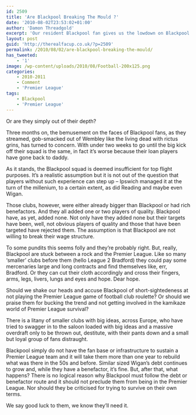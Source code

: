 ```yaml
---
id: 2509
title: 'Are Blackpool Breaking The Mould ?'
date: '2010-08-02T23:53:02+01:00'
author: 'Damon Threadgold'
excerpt: 'Our resident Blackpool fan gives us the lowdown on Blackpool''s chances in this season''s Premier League.'
layout: post
guid: 'http://therealfacup.co.uk/?p=2509'
permalink: /2010/08/02/are-blackpool-breaking-the-mould/
has_tweeted:
    - '1'
image: /wp-content/uploads/2010/08/Football-200x125.png
categories:
    - 2010-2011
    - Comment
    - 'Premier League'
tags:
    - Blackpool
    - 'Premier League'
---
```


Or are they simply out of their depth?

Three months on, the bemusement on the faces of Blackpool fans, as they streamed, gob-smacked out of Wembley like the living dead with rictus grins, has turned to concern. With under two weeks to go until the big kick off their squad is the same, in fact it’s worse because their loan players have gone back to daddy.

As it stands, the Blackpool squad is deemed insufficient for top flight purposes. It’s a realistic assumption but it is not out of the question that players without such experience can step up – Ipswich managed it at the turn of the millenium, to a certain extent, as did Reading and maybe even Wigan.

Those clubs, however, were either already bigger than Blackpool or had rich benefactors. And they all added one or two players of quality. Blackpool have, as yet, added none. Not only have they added none but their targets have been, well, not obvious players of quality and those that have been targeted have rejected them. The assumption is that Blackpool are not willing to break their wage structure.

To some pundits this seems folly and they’re probably right. But, really, Blackpool are stuck between a rock and the Premier League. Like so many ‘smaller’ clubs before them (hello League 2 Bradford) they could pay some mercenaries large and long contracts and find themselves like, err, Bradford. Or they can cut their cloth accordingly and cross their fingers, arms, legs, livers, lungs and eyes and hope. Dear hope.

Should we shake our heads and accuse Blackpool of short-sightedeness at not playing the Premier League game of football club roulette? Or should we praise them for bucking the trend and not getting involved in the kamikaze world of Premier League survival?

There is a litany of smaller clubs with big ideas, across Europe, who have tried to swagger in to the saloon loaded with big ideas and a massive overdraft only to be thrown out, destitute, with their pants down and a small but loyal group of fans distraught.

Blackpool simply do not have the fan base or infrastructure to sustain a Premier League team and it will take them more than one year to rebuild what was there in the 50s and before. Similar sized Wigan’s debt continues to grow and, while they have a benefactor, it’s fine. But, after that, what happens? There is no logical reason why Blackpool must follow the debt or benefactor route and it should not preclude them from being in the Premier League. Nor should they be criticised for trying to survive on their own terms.

We say good luck to them, we know they’ll need it.